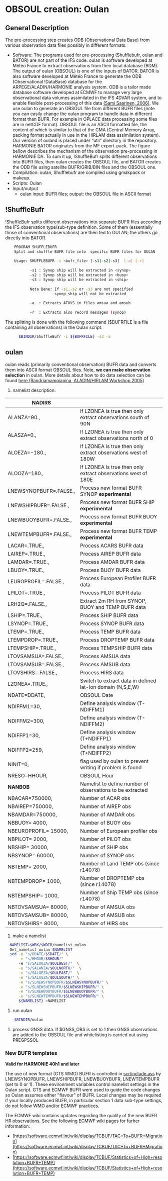 # OBSOUL creation: Oulan

## General Description
The pre-processing step creates ODB (Observational Data Base) from various observation data files possibly in different formats.
 * Software: The programs used for pre-processing (Shufflebufr, oulan and BATOR) are not part of the IFS code. oulan is software developed at Météo France to extract observations from their local database (BDM). The output of oulan (OBSOUL) is one of the inputs of BATOR. BATOR is also software developed at Météo France to generate the ODB (Observational !DataBase) database for the ARPEGE/ALADIN/HARMONIE analysis system. ODB is a tailor made database software developed at ECMWF to manage very large observational data volumes assimilated in the IFS 4DVAR system, and to enable flexible post-processing of this data [(Sami Saarinen, 2006)](http://old.ecmwf.int/services/odb/odb_overview.pdf). We use oulan to generate an OBSOUL file from different BUFR files (note you can easily change the oulan program to handle data in different format than BUFR. For example in OPLACE data processing some files are in netCDF format). OBSOUL file is an ASCII formatted file, the content of which is similar to that of the CMA (Central Memory Array, packing format actually in use in the HIRLAM data assimilation system). Our version of ouland is placed under “util” directory in the repository. HARMONIE BATOR originates from the MF export-pack. The figure bellow describes the mechanism of the observation pre-processing in HARMONIE DA. To sum it up, !ShuffleBufr splits different observations into BUFR files, then oulan creates the OBSOUL file, and BATOR creates the ODB file using satellite BUFR/GRIB/BIN files and the OBSOUL one.
 * Compilation: oulan, Shufflebufr are compiled using gmakpack or makeup.
 * Scripts: Oulan
 * Input/output
   * oulan  input: BUFR files; output: the OBSOUL file in ASCII format
## !ShuffleBufr
!ShuffleBufr splits different observations into separate BUFR files according the IFS observation type/sub-type definition. Some of them (essentially those of conventional observations) are then fed to OULAN; the others go directly into BATOR.
```bash
    PROGRAM SHUFFLEBUFR
    Split and shuffle BUFR file into  specific BUFR files for OULAN
  
    Usage: SHUFFLEBUFR -i <bufr_file> [-s1|-s2|-s3]  [-a] [-r]
  
           -s1 : Synop ship will be extracted in <synop>
           -s2 : Synop ship will be extracted in <buoy>
           -s3 : Synop ship will be extracted in <ship>
  
           Nota Bene: If -s1,-s2 or -s3 are not specified
                      synop_ship will not be extracted
  
           -a  : Extracts ATOVS in files amsua and amsub
  
           -r  : Extracts also record messages (synop)
```

The splitting is done with the following command ($BUFRFILE is a file containing all observations) in the Oulan script:
```bash
      $BINDIR/ShuffleBufr -i ${BUFRFILE} -s3 -a 
```
## oulan
oulan reads (primarily conventional observation) BUFR data and converts them into ASCII format OBSOUL files. Note, **we can make observation selection** in oulan. More details about how to do data selection can be found [here (Randriamampianina, ALADIN/HIRLAM Workshop 2005)](http://owww.met.hu/pages/seminars/ALADIN2005/28_Bp_workshop1n_n_RogerR.ppt)
  1. namelist description: 

| **NADIRS**          |                                                                |
| --- | --- |
|ALANZA=90.,            |If LZONEA is true then only extract observations south of 90N   |
|ALASZA=0.,             |If LZONEA is true then only extract observations north of 0     |
|ALOEZA=-180.,          |If LZONEA is true then only extract observations west of 180W   |
|ALOOZA=180.,           |If LZONEA is true then only extract observations west of 180E   |
|LNEWSYNOPBUFR=.FALSE., |Process new format BUFR SYNOP **experimental**                |
|LNEWSHIPBUFR=.FALSE.,  |Process new format BUFR SHIP **experimental**                 |
|LNEWBUOYBUFR=.FALSE.,  |Process new format BUFR BUOY **experimental**                 |
|LNEWTEMPBUFR=.FALSE.,  |Process new format BUFR TEMP **experimental**                 |
|LACAR=.TRUE.,          |Process ACARS BUFR data                                         |
|LAIREP=.TRUE.,         |Process AIREP BUFR data                                         |
|LAMDAR=.TRUE.,         |Process AMDAR BUFR data                                         |
|LBUOY=.TRUE.,          |Process BUOY BUFR data                                          | 
|LEUROPROFIL=.FALSE.,   |Process European Profiler BUFR data                             | 
|LPILOT=.TRUE.,         |Process PILOT BUFR data                                         |  
|LRH2Q=.FALSE.,         |Extract 2m RH from SYNOP, BUOY and TEMP BUFR data               |
|LSHIP=.TRUE.,          |Process SHIP BUFR data                                          |
|LSYNOP=.TRUE.,         |Process SYNOP BUFR data                                         |
|LTEMP=.TRUE.,          |Process TEMP BUFR data                                          |
|LTEMPDROP=.TRUE.,      |Process DROPTEMP BUFR data                                      |
|LTEMPSHIP=.TRUE.,      |Process TEMPSHIP BUFR data                                      |
|LTOVSAMSUA=.FALSE.,    |Process AMSUA data                                              |
|LTOVSAMSUB=.FALSE.,    |Process AMSUB data                                              |
|LTOVSHIRS=.FALSE.,     |Process HIRS data                                               |
|LZONEA=.TRUE.,         |Switch to extract data in defined lat-lon domain (N,S,E,W)      | 
|NDATE=DDATE,           |OBSOUL Date                                                     |
|NDIFFM1=30,            |Define analysis window (T-NDIFFM1)                              |
|NDIFFM2=300,           |Define analysis window (T-NDIFFM2)                              |
|NDIFFP1=30,            |Define analysis window (T+NDIFFP1)                              |
|NDIFFP2=259,           |Define analysis window (T+NDIFFP2)                              |
|NINIT=0,               |flag used by oulan to prevent writing if problem is found       | 
|NRESO=HHOUR,           |OBSOUL Hour                                                     |
| **NANBOB**          |Namelist to define number of observations to be extracted       |
|NBACAR=750000,         |Number of ACAR obs                                              |
|NBAIREP=750000,        |Number of AIREP obs                                             |
|NBAMDAR=750000,        |Number of AMDAR obs                                             |
|NBBUOY=  4000,         |Number of BUOY obs                                              |  
|NBEUROPROFIL= 15000,   |Number of European profiler obs                                 | 
|NBPILOT=  2000,        |Number of PILOT obs                                             |  
|NBSHIP= 30000,         |Number of SHIP obs                                              | 
|NBSYNOP= 60000,        |Number of SYNOP obs                                             |  
|NBTEMP=  2000,         |Number of Land TEMP obs (since r14078)                          | 
|NBTEMPDROP=  1000,     |Number of DROPTEMP obs (since r14078)                           |
|NBTEMPSHIP=  1000,     |Number of Ship TEMP obs (since r14078)                          |
|NBTOVSAMSUA= 80000,    |Number of AMSUA obs                                             |
|NBTOVSAMSUB= 80000,    |Number of AMSUB obs                                             |
|NBTOVSHIRS=  8000,     |Number of HIRS obs                                              |

  1. make a namelist
```bash
  NAMELIST=$WRK/$WDIR/namelist_oulan
  Get_namelist oulan $NAMELIST
  sed -e "s/DDATE/$SDATE/" \
      -e "s/HHOUR/$SHOUR/"
      -e "s/SALOOZA/$OULWEST/"  \
      -e "s/SALANZA/$OULNORTH/"  \
      -e "s/SALOEZA/$OULEAST/"  \
      -e "s/SALASZA/$OULSOUTH/" \
      -e "s/SLNEWSYNOPBUFR/$SLNEWSYNOPBUFR/" \
      -e "s/SLNEWSHIPBUFR/$SLNEWSHIPBUFR/" \
      -e "s/SLNEWBUOYBUFR/$SLNEWBUOYBUFR/" \
      -e "s/SLNEWTEMPBUFR/$SLNEWTEMPBUFR/" \
      ${NAMELIST} >NAMELIST
```
  1. run oulan
```bash
    $BINDIR/oulan 
```
  1. process GNSS data. If $GNSS_OBS is set to 1 then GNSS observations are added to the OBSOUL file and whitelisting is carried out using PREGPSSOL
### New BUFR templates
**Valid for HARMONIE 40h1 and later**

The use of new format (GTS WMO) BUFR is controlled in [scr/include.ass](Harmonie/scr/include.ass?rev=release-43h2.beta.3) by LNEWSYNOPBUFR, LNEWSHIPBUFR, LNEWBUOYBUFR, LNEWTEMPBUFR (set to 0 or 1). These environment variables control namelist settings in the Oulan script. GTS and ECMWF BUFR were used to guide the code changes so Oulan assumes either "flavour" of BUFR. Local changes may be required if your locally produced BUFR, in particular section 1 data sub-type settings, do not follow WMO and/or ECMWF practices.

The ECMWF wiki contains updates regarding the quality of the new BUFR HR observations. See the following ECMWF wiki pages for furher information:
 * [https://software.ecmwf.int/wiki/display/TCBUF/TAC+To+BUFR+Migration](https://software.ecmwf.int/wiki/display/TCBUF/TAC+To+BUFR+Migration)
 * [https://software.ecmwf.int/wiki/display/TCBUF/Statistics+of+High+resolution+BUFR+TEMP](https://software.ecmwf.int/wiki/display/TCBUF/Statistics+of+High+resolution+BUFR+TEMP)
